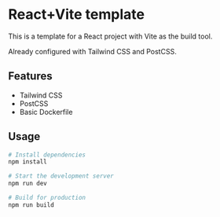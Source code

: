 # React+Vite template
This is a template for a React project with Vite as the build tool.

Already configured with Tailwind CSS and PostCSS.

## Features
- Tailwind CSS
- PostCSS
- Basic Dockerfile

## Usage
```bash
# Install dependencies
npm install

# Start the development server
npm run dev

# Build for production
npm run build
```
